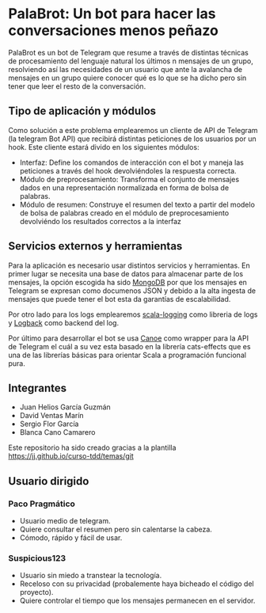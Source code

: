 # PalaBrot: Un bot para hacer las conversaciones menos peñazo 

PalaBrot es un bot de Telegram que resume a través de distintas técnicas de procesamiento del lenguaje natural los
últimos n mensajes de un grupo, resolviendo así las necesidades de un usuario que ante la avalancha de
mensajes en un grupo quiere conocer qué es lo que se ha dicho pero sin tener que leer el resto de la conversación.

## Tipo de aplicación y módulos
Como solución a este problema emplearemos un cliente de API de Telegram (la telegram Bot API) que recibirá distintas
peticiones de los usuarios por un hook. Este cliente estará divido en los siguientes módulos:

- Interfaz: Define los comandos de interacción con el bot y maneja las peticiones a través del hook devolviéndoles la
  respuesta correcta.
- Módulo de preprocesamiento: Transforma el conjunto de mensajes dados en una representación normalizada en forma de
  bolsa de palabras.
- Módulo de resumen: Construye el resumen del texto a partir del modelo de bolsa de palabras creado en el módulo de
  preprocesamiento
  devolviéndo los resultados correctos a la interfaz

##  Servicios externos y herramientas
Para la aplicación es necesario usar distintos servicios y herramientas. En primer lugar se necesita una base de datos para almacenar parte de los mensajes, la opción escogida ha sido [MongoDB](https://www.mongodb.com/es) por que los mensajes en Telegram se expresan como documenos JSON y debido a la alta ingesta de mensajes que puede tener el bot esta da garantías de escalabilidad.

Por otro lado para los logs emplearemos [scala-logging](https://github.com/lightbend/scala-logging) como libreria de logs y [Logback](http://logback.qos.ch/) como backend del log.

Por último para desarrollar el bot se usa [Canoe](https://github.com/augustjune/canoe) como wrapper para la API de Telegram el cuál a su vez esta basado en la librería cats-effects que es una de las librerías básicas para orientar Scala a programación funcional pura. 

## Integrantes
- Juan Helios García Guzmán
- David Ventas Marín
- Sergio Flor García
- Blanca Cano Camarero   

Este repositorio ha sido creado gracias a la plantilla  https://jj.github.io/curso-tdd/temas/git


## Usuario dirigido   

### Paco Pragmático   

- Usuario medio de telegram.  
- Quiere consultar el resumen pero sin calentarse la cabeza.   
- Cómodo, rápido y fácil de usar. 

### Suspicious123  

- Usuario sin miedo a transtear la tecnología.  
- Receloso con su privacidad (probalemente haya bicheado el código del proyecto).  
- Quiere controlar el tiempo que los  mensajes permanecen en el servidor.   
